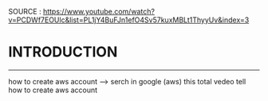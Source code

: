 SOURCE : https://www.youtube.com/watch?v=PCDWf7EOUlc&list=PL1jY4BuFJn1efO4Sv57kuxMBLt1ThyyUv&index=3

# INTRODUCTION
********************
how to create aws account --> serch in google (aws) this total vedeo tell how to create aws account
